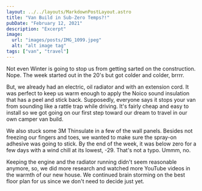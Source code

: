 ```yaml
---
layout: ../../layouts/MarkdownPostLayout.astro
title: "Van Build in Sub-Zero Temps?!"
pubDate: "February 12, 2021"
description: "Excerpt"
image:
  url: "images/posts/IMG_1099.jpeg"
  alt: "alt image tag"
tags: ["van", "travel"]
---
```


Not even Winter is going to stop us from getting sarted on the construction. Nope. The week started out in the 20's but got colder and colder, brrrr.

But, we already had an electric, oil radiator and with an extension cord. It was perfect to keep us warm enough to apply the Noico sound insulation that has a peel and stick back. Supposedly, everyone says it stops your van from sounding like a rattle trap while driving. It's fairly cheap and easy to install so we got going on our first step toward our dream to travel in our own camper van build.

We also stuck some 3M Thinsulate in a few of the wall panels. Besides not freezing our fingers and toes, we wanted to make sure the spray-on adhesive was going to stick. By the end of the week, it was below zero for a few days with a wind chill at its lowest, -29. That's not a typo. Ummm, no.

Keeping the engine and the radiator running didn't seem reasonable anymore, so, we did more research and watched more YouTube videos in the warmth of our new house. We continued brain storming on the best floor plan for us since we don't need to decide just yet.
